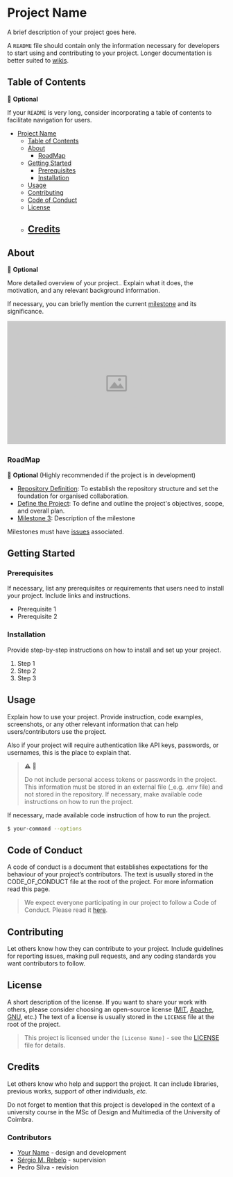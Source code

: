# Project Name

A brief description of your project goes here.

A `README` file should contain only the information necessary for developers to start using and contributing to your project. Longer documentation is better suited to [wikis](https://github.com/sergiomrebelo/ldc-repository-example/wiki).

## Table of Contents

🤔 **Optional**

If your `README` is very long, consider incorporating a table of contents to facilitate navigation for users.

- [Project Name](#project-name)
    - [Table of Contents](#table-of-contents)
    - [About](#about)
      - [RoadMap](#roadmap)
    - [Getting Started](#getting-started)
        - [Prerequisites](#prerequisites)
        - [Installation](#installation)
    - [Usage](#usage)
    - [Contributing](#contributing)
    - [Code of Conduct](#code-of-conduct)
    - [License](#license)
    - [Credits](#credits)
      - 

## About

🤔 **Optional**

More detailed overview of your project.. Explain what it does, the motivation, and any relevant background information. 

If necessary, you can briefly mention the current [milestone](https://github.com/sergiomrebelo/ldc-repository-example/milestones) and its significance.

![example placedholder image](res/placeholder.png)

### RoadMap

🤔 **Optional** (Highly recommended if the project is in development)

- [Repository Definition](https://github.com/sergiomrebelo/ldc-repository-example/milestone/1): To establish the repository structure and set the foundation for organised collaboration.
- [Define the Project](https://github.com/sergiomrebelo/ldc-repository-example/milestone/2): To define and outline the project's objectives, scope, and overall plan.
- [Milestone 3](): Description of the milestone

Milestones must have [issues](https://github.com/sergiomrebelo/ldc-repository-example/issues) associated.


## Getting Started

### Prerequisites

If necessary, list any prerequisites or requirements that users need to install your project. Include links and instructions.

- Prerequisite 1
- Prerequisite 2

### Installation

Provide step-by-step instructions on how to install and set up your project.

1. Step 1
2. Step 2
3. Step 3

## Usage

Explain how to use your project. Provide instruction, code examples, screenshots, or any other relevant information that can help users/contributors use the project.

Also if your project will require authentication like API keys, passwords, or usernames, this is the place to explain that.

> ⚠️ 🔑
> 
> Do not include personal access tokens or passwords in the project. This information must be stored in an external file (_e.g. .env file) and not stored in the repository.
If necessary, make available code instructions on how to run the project.

If necessary, made available code instruction of how to run the project.
```bash
$ your-command --options
```

## Code of Conduct
A code of conduct is a document that establishes expectations for the behaviour of your project’s contributors. The text is usually stored in the CODE_OF_CONDUCT file at the root of the project. For more information read this page.

> We expect everyone participating in our project to follow a Code of Conduct. Please read it [here](CODE_OF_CONDUCT.md).


## Contributing
Let others know how they can contribute to your project. Include guidelines for reporting issues, making pull requests, and any coding standards you want contributors to follow.

## License
A short description of the license. If you want to share your work with others, please consider choosing an open-source license ([MIT](https://opensource.org/license/mit/), [Apache](https://www.apache.org/licenses/LICENSE-2.0), [GNU](https://www.gnu.org/licenses/gpl-3.0.html), etc.)
The text of a license is usually stored in the `LICENSE` file at the root of the project.

> This project is licensed under the `[License Name]` - see the [LICENSE](LICENSE) file for details.

## Credits
Let others know who help and support the project. It can include libraries, previous works, support of other individuals, _etc._

Do not forget to mention that this project is developed in the context of a university course in the MSc of Design and Multimedia of the University of Coimbra.

### Contributors

- [Your Name](https://github.com/yourname) - design and development
- [Sérgio M. Rebelo](https://github.com/sergiomrebelo) - supervision
- Pedro Silva - revision

